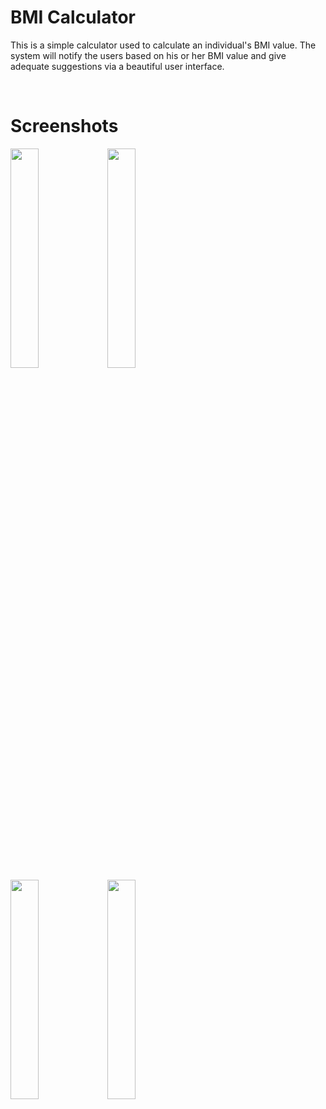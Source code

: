 # BMI Calculator

This is a simple calculator used to calculate an individual's BMI value. The system will notify the users based on his or her BMI value
and give adequate suggestions via a beautiful user interface. 

<br/>

# Screenshots

<img src="https://user-images.githubusercontent.com/59403437/97097294-f293f900-16a9-11eb-8eef-70c32e6e44ea.PNG" width="30%">
<img src="https://user-images.githubusercontent.com/59403437/97097297-f4f65300-16a9-11eb-94e5-4de26a2a2a12.PNG" width="30%">

<br/>

<img src="https://user-images.githubusercontent.com/59403437/97097298-f758ad00-16a9-11eb-904e-1ad1863eae10.PNG" width="30%">
<img src="https://user-images.githubusercontent.com/59403437/97097299-f889da00-16a9-11eb-9bf9-28dbd29110bd.PNG" width="30%">


